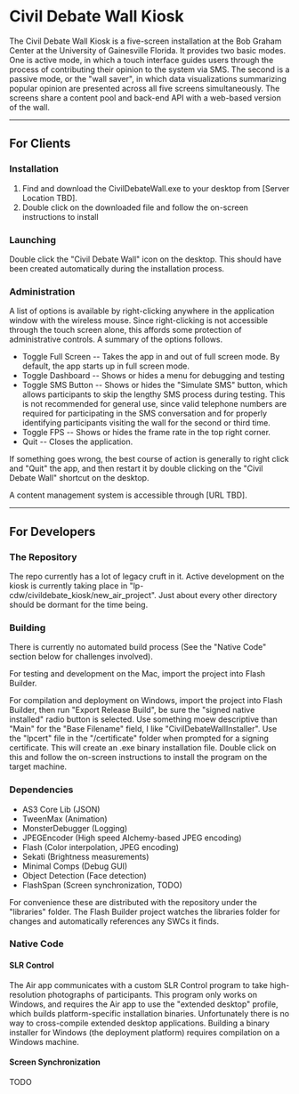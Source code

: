 # Civil Debate Wall Kiosk

The Civil Debate Wall Kiosk is a five-screen installation at the Bob Graham Center at the University of Gainesville Florida. It provides two basic modes. One is active mode, in which a touch interface guides users through the process of contributing their opinion to the system via SMS. The second is a passive mode, or the "wall saver", in which data visualizations summarizing popular opinion are presented across all five screens simultaneously. The screens share a content pool and back-end API with a web-based version of the wall. 

- - - - - - - - - - - - - - - -

## For Clients

  
### Installation

1. Find and download the CivilDebateWall.exe to your desktop from [Server Location TBD].
2. Double click on the downloaded file and follow the on-screen instructions to install 


### Launching

Double click the "Civil Debate Wall" icon on the desktop. This should have been created automatically during the installation process.


### Administration

A list of options is available by right-clicking anywhere in the application window with the wireless mouse. Since right-clicking is not accessible through the touch screen alone, this affords some protection of administrative controls. A summary of the options follows.

* Toggle Full Screen -- Takes the app in and out of full screen mode. By default, the app starts up in full screen mode.
* Toggle Dashboard -- Shows or hides a menu for debugging and testing
* Toggle SMS Button -- Shows or hides the "Simulate SMS" button, which allows participants to skip the lengthy SMS process during testing. This is not recommended for general use, since valid telephone numbers are required for participating in the SMS conversation and for properly identifying participants visiting the wall for the second or third time.
* Toggle FPS -- Shows or hides the frame rate in the top right corner.
* Quit -- Closes the application.

If something goes wrong, the best course of action is generally to right click and "Quit" the app, and then restart it by double clicking on the "Civil Debate Wall" shortcut on the desktop.

A content management system is accessible through [URL TBD].

- - - - - - - - - - - - - - - -

## For Developers

### The Repository

The repo currently has a lot of legacy cruft in it. Active development on the kiosk is currently taking place in "lp-cdw/civildebate_kiosk/new_air_project". Just about every other directory should be dormant for the time being.

### Building

There is currently no automated build process (See the "Native Code" section below for challenges involved).

For testing and development on the Mac, import the project into Flash Builder.

For compilation and deployment on Windows, import the project into Flash Builder, then run "Export Release Build", be sure the "signed native installed" radio button is selected. Use something moew descriptive than "Main" for the "Base Filename" field, I like "CivilDebateWallInstaller". Use the "lpcert" file in the "/certificate" folder when prompted for a signing certificate. This will create an .exe binary installation file. Double click on this and follow the on-screen instructions to install the program on the target machine.


### Dependencies

* AS3 Core Lib (JSON)
* TweenMax (Animation)
* MonsterDebugger (Logging)
* JPEGEncoder (High speed Alchemy-based JPEG encoding)
* Flash (Color interpolation, JPEG encoding)
* Sekati (Brightness measurements)
* Minimal Comps (Debug GUI)
* Object Detection (Face detection)
* FlashSpan (Screen synchronization, TODO)

For convenience these are distributed with the repository under the "libraries" folder. The Flash Builder project watches the libraries folder for changes and automatically references any SWCs it finds.


### Native Code

#### SLR Control

The Air app communicates with a custom SLR Control program to take high-resolution photographs of participants. This program only works on Windows, and requires the Air app to use the "extended desktop" profile, which builds platform-specific installation binaries. Unfortunately there is no way to cross-compile extended desktop applications. Building a binary installer for Windows (the deployment platform) requires compilation on a Windows machine.

#### Screen Synchronization

TODO